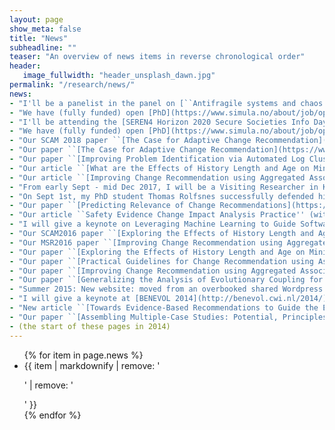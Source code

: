 ```yaml
---
layout: page
show_meta: false
title: "News"
subheadline: ""
teaser: "An overview of news items in reverse chronological order"
header:
   image_fullwidth: "header_unsplash_dawn.jpg"
permalink: "/research/news/"
news:
- "I'll be a panelist in the panel on [``Antifragile systems and chaos engineering''](https://sv-se.invajo.com/event/hiq/antifragilityandcomplexsystems) organized on Nov 6, 2019 by KTH and HiQ in Stockholm, SE"
- "We have (fully funded) open [PhD](https://www.simula.no/about/job/open-phd-position-secure-software-engineering) and [PostDoc](https://www.simula.no/about/job/open-position-postdoctoral-research-fellow-secure-software-engineering) positions in the cureIT project on adaptive bio-inspired techniques for creating autonomous self-healing systems, funded by the Norwegian Research Council"
- "I'll be attending the [SEREN4 Horizon 2020 Secure Societies Info Day, Workshop and Brokerage Event](https://seren4-h2020-sc7-2019.b2match.io) on 9 April 2019 in Riga, Latvia." 
- "We have (fully funded) open [PhD](https://www.simula.no/about/job/open-phd-position-secure-software-engineering) and [PostDoc](https://www.simula.no/about/job/open-position-postdoctoral-research-fellow-secure-software-engineering) positions in the secureIT project on applications of machine learning for secure software engineering, funded by the Norwegian Research Council"
- "Our SCAM 2018 paper ``[The Case for Adaptive Change Recommendation](https://www.simula.no/publications/case-adaptive-change-recommendation)'' (with Sydney Pugh and Dave Binkley) has been invited for a Special Issue in the Journal of Systems and Software."
- "Our paper ``[The Case for Adaptive Change Recommendation](https://www.simula.no/publications/case-adaptive-change-recommendation)'' (with Sydney Pugh and Dave Binkley) has been accepted at [SCAM 2018](http://www.ieee-scam.org/2018/)."
- "Our paper ``[Improving Problem Identification via Automated Log Clustering using Dimensionality Reduction](https://www.simula.no/publications/improving-problem-identification-automated-log-clustering-using-dimensionality)'' (with Carl Martin Rosenberg) has been accepted at [ESEM 2018](http://eseiw2018.wixsite.com/esem2018)."
- "Our article ``[What are the Effects of History Length and Age on Mining Software Change Impact?](https://www.simula.no/publications/what-are-effects-history-length-and-age-mining-software-change-impact)'' (with Thomas Rolfsnes, Dave Binkley and Stefano Di Alesio) has been accepted in the Journal of Empirical Software Engineering ([EMSE](https://doi.org/10.1007/s10664-017-9588-z))."
- "Our article ``[Improving Change Recommendation using Aggregated Association Rules](https://www.simula.no/publications/aggregating-association-rules-improve-change-recommendation)'' (with Thomas Rolfsnes, Stefano Di Alesio, Razieh Behjati, and Dave Binkley) has been accepted in the Journal of Empirical Software Engineering ([EMSE](https://doi.org/10.1007/s10664-017-9560-y))."
- "From early Sept - mid Dec 2017, I will be a Visiting Researcher in Katsuro Inoue's [Software Engineering Laboratory](http://sel.ist.osaka-u.ac.jp/index.html.en) at Osaka University, Japan. During this time, I'll give talks at various institutes in Japan, [contact me](/contact/) if you want to catch up."
- "On Sept 1st, my PhD student Thomas Rolfsnes successfully defended his dissertation entitled ``[Improving History-Based Change Recommendation Systems for Software Evolution](https://evolveit.bitbucket.io/publications/rolfsnes_thesis/thomas_rolfsnes_phdthesis.pdf)'' in front of opponents [David Lo](http://www.mysmu.edu/faculty/davidlo/) and [Anya Helene Bagge](http://www.ii.uib.no/~anya)."
- "Our paper ``[Predicting Relevance of Change Recommendations](https://evolveit.bitbucket.io/publications/ase2017/)'' (with Thomas Rolfsnes, and Dave Binkley) has been accepted for the main research track at [ASE 2017](http://ase2017.org)."
- "Our article ``Safety Evidence Change Impact Analysis Practice'' (with Jose Luis de la Vara, Markus Borg, and Krzysztof Wnuk) has been accepted for the journal first track at [ICSE 2017](http://icse2017.gatech.edu/)."
- "I will give a keynote on Leveraging Machine Learning to Guide Software Evolution at the [IEEE International Workshop on Empirical Software Engineering in Practice (IWESEP), Tokyo, Japan, 2017](https://iwesep2017.github.io/)."
- "Our SCAM2016 paper ``[Exploring the Effects of History Length and Age on Mining Software Change Impact](https://evolveit.bitbucket.io/publications/scam2016)'' has been invited for a Special Issue in the Journal of Empirical Software Engineering."
- "Our MSR2016 paper ``[Improving Change Recommendation using Aggregated Association Rules](https://evolveit.bitbucket.io/publications/msr2016)'' has been invited for a Special Issue in the Journal of Empirical Software Engineering."
- "Our paper ``[Exploring the Effects of History Length and Age on Mining Software Change Impact](https://evolveit.bitbucket.io/publications/scam2016)'' (with Stefano Di Alesio, Thomas Rolfsnes, and Dave Binkley) has been accepted for the main research track at [SCAM 2016](http://2016.msrconf.org/)."
- "Our paper ``[Practical Guidelines for Change Recommendation using Association Rule Mining](https://evolveit.bitbucket.io/publications/ase2016)'' (with Stefano Di Alesio, Dave Binkley, and Thomas Rolfsnes) has been accepted for the main research track at [ASE 2016](http://saner.inf.usi.ch/)."
- "Our paper ``[Improving Change Recommendation using Aggregated Association Rules](https://evolveit.bitbucket.io/publications/msr2016)'' (with Thomas Rolfsnes, Stefano Di Alesio, Razieh Behjati, and Dave Binkley) has been accepted for the main research track at [MSR 2016](http://2016.msrconf.org/)."
- "Our paper ``[Generalizing the Analysis of Evolutionary Coupling for Software Change Impact Analysis](https://evolveit.bitbucket.io/publications/saner2016)'' (with Thomas Rolfsnes, Stefano Di Alesio, Razieh Behjati and Dave Binkley) has been accepted for the main research track at [SANER 2016](http://saner.inf.usi.ch/)."
- "Summer 2015: New website: moved from an overbooked shared Wordpress hosting service to a combination of handcrafted and DSL generated content on GitHub Pages."
- "I will give a keynote at [BENEVOL 2014](http://benevol.cwi.nl/2014/) in Amsterdam, the Netherlands"
- "New article ``[Towards Evidence-Based Recommendations to Guide the Evolution of Component-Based Product Families](https://www.simula.no/publications/towards_evidence-based_recommendations)'' has been accepted in [SCP](http://www.sciencedirect.com/science/article/pii/S0167642313002931)"
- "Our paper ``[Assembling Multiple-Case Studies: Potential, Principles and Practical Considerations](https://www.simula.no/publications/Simula.simula.1916)'' (with Aiko Yamashita) has been accepted at [EASE 2014](http://ease2014.org/)."
- (the start of these pages in 2014)
---
```


<ul>
    {% for item in page.news %}
    <li>{{ item | markdownify | remove: '<p>' | remove: '</p>' }}</li>
    {% endfor %}
</ul>
